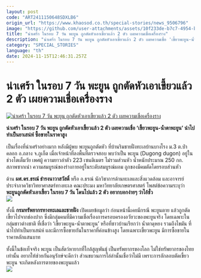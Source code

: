 ```yaml
---
layout: post
code: "ART2411150648SDXLB6"
origin_url: "https://www.khaosod.co.th/special-stories/news_9506796"
image: "https://github.com/user-attachments/assets/10f233de-b7c7-4954-b6fd-790b7783a920"
title: "น่าเศร้า ในรอบ 7 วัน พะยูน ถูกตัดหัวเอาเขี้ยวแล้ว 2 ตัว เผยความเชื่อเครื่องราง"
description: "น่าเศร้า ในรอบ 7 วัน พะยูน ถูกตัดหัวเอาเขี้ยวแล้ว 2 ตัว เผยความเชื่อ 'เขี้ยวพะยูน-น้ำตาพะยูน' นำไปทำเป็นยาเสน่ห์ ซื้อขายในราคาสูง"
category: "SPECIAL_STORIES"
language: "th"
date: 2024-11-15T12:46:31.257Z
---
```


# น่าเศร้า ในรอบ 7 วัน พะยูน ถูกตัดหัวเอาเขี้ยวแล้ว 2 ตัว เผยความเชื่อเครื่องราง

[![น่าเศร้า ในรอบ 7 วัน พะยูน ถูกตัดหัวเอาเขี้ยวแล้ว 2 ตัว เผยความเชื่อเครื่องราง](https://www.khaosod.co.th/wpapp/uploads/2024/11/Dugong-web.jpg "น่าเศร้า ในรอบ 7 วัน พะยูน ถูกตัดหัวเอาเขี้ยวแล้ว 2 ตัว เผยความเชื่อเครื่องราง")](https://www.khaosod.co.th/wpapp/uploads/2024/11/Dugong-web.jpg)

**น่าเศร้า ในรอบ 7 วัน พะยูน ถูกตัดหัวเอาเขี้ยวแล้ว 2 ตัว เผยความเชื่อ ‘เขี้ยวพะยูน-น้ำตาพะยูน’ นำไปทำเป็นยาเสน่ห์ ซื้อขายในราคาสูง**

เป็นเรื่องที่น่าเศร้าอย่างมาก หลังมีผู้พบ พะยูนถูกตัดหัว ที่บ้านริมชายฝั่งทะเลบ้านบางโรง ม.3 ต.ป่าคลอก อ.ถลาง จ.ภูเก็ต เมื่อเจ้าหน้าที่ลงพื้นที่ตรวจสอบ พบว่าเป็น พะยูน (Dugong dugon) อยู่ในช่วงโตเต็มวัย เพศผู้ ความยาวลำตัว 223 เซนติเมตร ไม่รวมส่วนหัว น้ำหนักประมาณ 250 กก. สภาพซากเน่า ความสมบูรณ์ของร่างกายอยู่ในระดับสมบูรณ์ผอม ถูกของมีคมตัดโดยรอบส่วนหัว

ด้าน **ผศ.ดร.ธรณ์ ธำรงนาวาสวัสดิ์** หรือ อ.ธรณ์ นักวิชาการด้านทะเลและสิ่งแวดล้อม และอาจารย์ประจำภาควิชาวิทยาศาสตร์ทางทะเล คณะประมง มหาวิทยาลัยเกษตรศาสตร์ โพสต์ข้อความระบุว่า **พะยูนถูกตัดหัวเอาเขี้ยว ในรอบ 7 วัน โดนไปแล้ว 2 ตัว อยากบอกง่ายๆ ว่าไอ้ชั่ว  
[![](https://www.khaosod.co.th/wpapp/uploads/2024/11/cats-14.jpg)](https://www.khaosod.co.th/wpapp/uploads/2024/11/cats-14.jpg)**

ทั้งนี้ **กรมทรัพยากรทางทะเลและชายฝั่ง** เปิดเผยข้อมูลว่า ก่อนหน้านี้เคยมีกรณี พะยูนตาย แล้วถูกตัดเขี้ยวไปจากช่องปาก ซึ่งมีกลุ่มคนที่มีความเชื่อเรื่องการครอบครองอวัยวะของพะยูนจริง โดยเฉพาะในกลุ่มชาวต่างชาติ ที่เชื่อว่า ‘เขี้ยวพะยูน-น้ำตาพะยูน’ หรือที่ชาวบ้านเรียกว่า น้ำตาดุหยง รวมถึงไขมัน ที่นำไปทำเป็นยาเสน่ห์ และมีการซื้อขายกันในราคาที่ค่อนข้างสูง โดยเฉพาะเขี้ยวพะยูน มีการซื้อขายในราคาหลักแสนบาท

ทั้งนี้ในข้อเท็จจริง พะยูน เป็นสัตว์หายากที่ใกล้สูญพันธุ์ เป็นทรัพยากรของโลก ไม่ใช่ทรัพยากรของไทยเท่านั้น อยากให้ช่วยกันอนุรักษ์จะดีกว่า ส่วนขบวนการไล่ล่านั้นเชื่อว่าไม่มี เพราะการลักลอบตัดเขี้ยวพะยูน จะเกิดหลังการตายของพะยูนแล้ว  
[![](https://www.khaosod.co.th/wpapp/uploads/2024/11/1731633455245-696x522.jpg)](https://www.khaosod.co.th/wpapp/uploads/2024/11/1731633455245.jpg)

